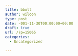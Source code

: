 ```yaml
---
title: bbolt
author: wiloon
type: post
date: -001-11-30T00:00:00+00:00
draft: true
url: /?p=15065
categories:
  - Uncategorized

---
```

